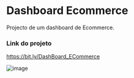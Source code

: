 # Dashboard Ecommerce
 Projecto de um dashboard de Ecommerce.

### Link do projeto

https://bit.ly/DashBoard_ECommerce

![image](https://user-images.githubusercontent.com/10911021/154086650-9993a974-c8fc-4d0c-bdcc-fccfc81f9841.png)
